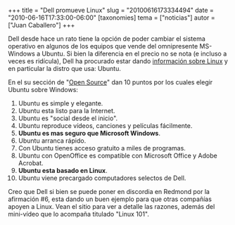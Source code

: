 +++
title = "Dell promueve Linux"
slug = "20100616173334494"
date = "2010-06-16T17:33:00-06:00"
[taxonomies]
tema = ["noticias"]
autor = ["Juan Caballero"]
+++

Dell desde hace un rato tiene la opción de poder cambiar el sistema operativo en
algunos de los equipos que vende del omnipresente MS-Windows a Ubuntu. Si bien
la diferencia en el precio no se nota (e incluso a veces es ridícula), Dell ha
procurado estar dando [información sobre Linux](http://linux.dell.com/) y en
particular la distro que usa: Ubuntu.

En el su sección de "[Open
Source](http://www.dell.com/content/topics/segtopic.aspx/ubuntu?c=us&cs=19&l=en&s=dhs&~ck=anavml)"
dan 10 puntos por los cuales elegir Ubuntu sobre Windows:

<!-- more -->

1. Ubuntu es simple y elegante.
1. Ubuntu esta listo para la Internet.
1. Ubuntu es "social desde el inicio".
1. Ubuntu reproduce vídeos, canciones y películas fácilmente.
1. **Ubuntu es mas seguro que Microsoft Windows**.
1. Ubuntu arranca rápido.
1. Con Ubuntu tienes acceso gratuito a miles de programas.
1. Ubuntu con OpenOffice es compatible con Microsoft Office y Adobe Acrobat.
1. **Ubuntu esta basado en Linux**.
1. Ubuntu viene precargado computadores selectos de Dell.

Creo que Dell si bien se puede poner en discordia en Redmond por la afirmación
\#6, esta dando un buen ejemplo para que otras compañías apoyen a Linux. Vean el
sitio para ver a detalle las razones, además del mini-vídeo que lo acompaña
titulado "Linux 101".
